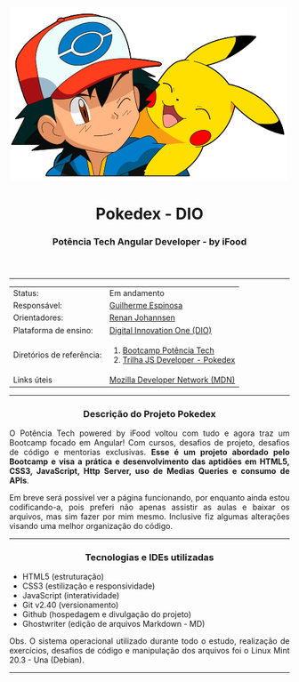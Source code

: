 ![Ash e Pikachu](./assets/img/ashPikachu.png "Imagem de Ash e Pikachu")

<header>  
<h1 align="center"> Pokedex - DIO </h1>
<h3 align="center"> Potência Tech Angular Developer - by iFood </h3>
</header>

---
<div class="basicInfo" align="center">
  
  <div class="status" align="top">
    <table align="space-between">
      <tr>
        <td>Status:</td> <td>Em andamento</td>
      </tr>
      <tr>
        <td>Responsável:</td> <td><a href="https://www.linkedin.com/in/guilherme-espinosa/">Guilherme Espinosa</a></td>
      </tr>
      <tr>
        <td>Orientadores:</td> <td><a href="https://www.linkedin.com/in/renanjpaula/">Renan Johannsen</a></td>
      </tr>
      <tr>
        <td>Plataforma de ensino:</td> <td><a href="https://www.dio.me/sign-up?ref=KCR05AMJI8">Digital Innovation One (DIO)</a></td>
      </tr>
      <tr>
        <td>Diretórios de referência:</td>  
        <td>
        		<ol> 
	        		<li>  
	        			<a href="https://github.com/Guilherme-Espinosa/Bootcamp_Potencia.Tech">Bootcamp Potência Tech</a>
	        		</li>  
	        		<li>
	        			<a href="https://github.com/digitalinnovationone/js-developer-pokedex">Trilha JS Developer - Pokedex</a> 
	        		</li>
        		</ol>
        </td>
      </tr>
      <tr>
        <td>Links úteis</td> <td><a href="https://developer.mozilla.org/pt-BR/docs/Learn/Getting_started_with_the_web">Mozilla Developer Network (MDN)</a></td>
      </tr>
    </table>
  </div>

  ---

  <h3 align="center"> Descrição do Projeto Pokedex </h3>

<p align="justify">
O Potência Tech powered by iFood voltou com tudo e agora traz um Bootcamp focado em Angular! Com cursos, desafios de projeto, desafios de código e mentorias exclusivas.
<b>Esse é um projeto abordado pelo Bootcamp e visa a prática e desenvolvimento das aptidões em HTML5, CSS3, JavaScript, Http  Server, uso de Medias Queries e consumo de APIs</b>.
</p>

<p align="justify">
Em breve será possível ver a página funcionando, por enquanto ainda estou codificando-a, pois preferi não apenas assistir as aulas e baixar os arquivos, mas sim fazer por mim mesmo. Inclusive fiz algumas alterações visando uma melhor organização do código. 
</p>

---

<h3 align="center"> Tecnologias e IDEs utilizadas </h3>
<ul align="left">
	<li> HTML5 (estruturação)</li>
	<li> CSS3 (estilização e responsividade)</li>
	<li> JavaScript (interatividade)</li>
	<li> Git	v2.40 (versionamento)</li>
	<li> Github (hospedagem e divulgação do projeto)</li>
	<li> Ghostwriter (edição de arquivos Markdown - MD)</li>
</ul>
  <p align="justify">
  Obs. O sistema operacional utilizado durante todo o estudo, realização de exercícios, desafios de código e manipulação dos arquivos foi o Linux Mint 20.3 - Una (Debian).
  </p>
  
---